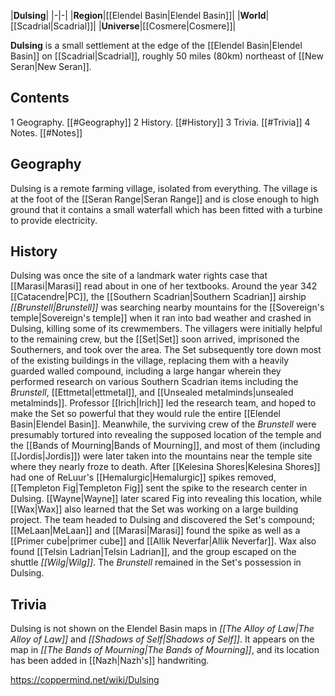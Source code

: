 |**Dulsing**|
|-|-|
|**Region**|[[Elendel Basin\|Elendel Basin]]|
|**World**|[[Scadrial\|Scadrial]]|
|**Universe**|[[Cosmere\|Cosmere]]|

**Dulsing** is a small settlement at the edge of the [[Elendel Basin\|Elendel Basin]] on [[Scadrial\|Scadrial]], roughly 50 miles (80km) northeast of [[New Seran\|New Seran]].

## Contents

1 Geography. [[#Geography]] 
2 History. [[#History]] 
3 Trivia. [[#Trivia]] 
4 Notes. [[#Notes]] 


## Geography
Dulsing is a remote farming village, isolated from everything. The village is at the foot of the [[Seran Range\|Seran Range]] and is close enough to high ground that it contains a small waterfall which has been fitted with a turbine to provide electricity.

## History
Dulsing was once the site of a landmark water rights case that [[Marasi\|Marasi]] read about in one of her textbooks.
Around the year 342 [[Catacendre\|PC]], the [[Southern Scadrian\|Southern Scadrian]] airship *[[Brunstell\|Brunstell]]* was searching nearby mountains for the [[Sovereign's temple\|Sovereign's temple]] when it ran into bad weather and crashed in Dulsing, killing some of its crewmembers. The villagers were initially helpful to the remaining crew, but the [[Set\|Set]] soon arrived, imprisoned the Southerners, and took over the area. The Set subsequently tore down most of the existing buildings in the village, replacing them with a heavily guarded walled compound, including a large hangar wherein they performed research on various Southern Scadrian items including the *Brunstell*, [[Ettmetal\|ettmetal]], and [[Unsealed metalminds\|unsealed metalminds]]. Professor [[Irich\|Irich]] led the research team, and hoped to make the Set so powerful that they would rule the entire [[Elendel Basin\|Elendel Basin]]. Meanwhile, the surviving crew of the *Brunstell* were presumably tortured into revealing the supposed location of the temple and the [[Bands of Mourning\|Bands of Mourning]], and most of them (including [[Jordis\|Jordis]]) were later taken into the mountains near the temple site where they nearly froze to death.
After [[Kelesina Shores\|Kelesina Shores]] had one of ReLuur's [[Hemalurgic\|Hemalurgic]] spikes removed, [[Templeton Fig\|Templeton Fig]] sent the spike to the research center in Dulsing. [[Wayne\|Wayne]] later scared Fig into revealing this location, while [[Wax\|Wax]] also learned that the Set was working on a large building project. The team headed to Dulsing and discovered the Set's compound; [[MeLaan\|MeLaan]] and [[Marasi\|Marasi]] found the spike as well as a [[Primer cube\|primer cube]] and [[Allik Neverfar\|Allik Neverfar]]. Wax also found [[Telsin Ladrian\|Telsin Ladrian]], and the group escaped on the shuttle *[[Wilg\|Wilg]]*. The *Brunstell* remained in the Set's possession in Dulsing.

## Trivia
Dulsing is not shown on the Elendel Basin maps in *[[The Alloy of Law\|The Alloy of Law]]* and *[[Shadows of Self\|Shadows of Self]]*. It appears on the map in *[[The Bands of Mourning\|The Bands of Mourning]]*, and its location has been added in [[Nazh\|Nazh's]] handwriting.


https://coppermind.net/wiki/Dulsing
